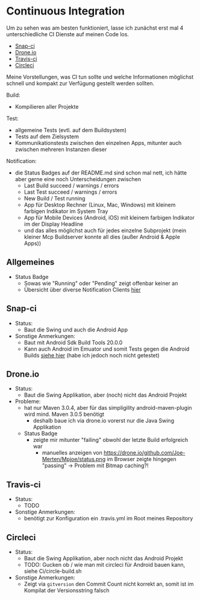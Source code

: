 Continuous Integration
======================

Um zu sehen was am besten funktioniert, lasse ich zunächst erst mal 4 unterschiedliche CI Dienste auf meinen Code los.

- [Snap-ci](https://snap-ci.com/Joe-Merten/Mpjoe)
- [Drone.io](https://drone.io/github.com/Joe-Merten/Mpjoe)
- [Travis-ci](https://travis-ci.org/Joe-Merten/Mpjoe)
- [Circleci](https://circleci.com/gh/Joe-Merten/Mpjoe)

Meine Vorstellungen, was CI tun sollte und welche Informationen möglichst schnell und kompakt zur Verfügung gestellt werden sollten.

Build:

- Kompilieren aller Projekte

Test:

- allgemeine Tests (evtl. auf dem Buildsystem)
- Tests auf dem Zielsystem
- Kommunikationstests zwischen den einzelnen Apps, mitunter auch zwischen mehreren Instanzen dieser

Notification:

- die Status Badges auf der README.md sind schon mal nett, ich hätte aber gerne eine noch Unterscheidungen zwischen
  - Last Build succeed / warnings / errors
  - Last Test succeed / warnings / errors
  - New Build / Test running
  - App für Desktop Rechner (Linux, Mac, Windows) mit kleinem farbigen Indikator im System Tray
  - App für Mobile Devices (Android, iOS) mit kleinem farbigen Indikator im der Display Headline
  - und das alles möglichst auch für jedes einzelne Subprojekt (mein kleiner Mcp Buildserver konnte all dies (außer Android & Apple Apps))


Allgemeines
-----------
- Status Badge
  - Sowas wie "Running" oder "Pending" zeigt offenbar keiner an
  - Übersicht über diverse Notification Clients [hier](http://docs.travis-ci.com/user/apps)


Snap-ci
-------
- Status:
  - Baut die Swing und auch die Android App
- Sonstige Anmerkungen:
  - Baut mit Android Sdk Build Tools 20.0.0
  - Kann auch Android im Emuator und somit Tests gegen die Android Builds [siehe hier](https://docs.snap-ci.com/the-ci-environment/languages/android/)
    (habe ich jedoch noch nicht getestet)


Drone.io
--------
- Status:
  - Baut die Swing Applikation, aber (noch) nicht das Android Projekt
- Probleme:
  - hat nur Maven 3.0.4, aber für das simpligility android-maven-plugin wird mind. Maven 3.0.5 benötigt
    - deshalb baue ich via drone.io vorerst nur die Java Swing Applikation
  - Status Badge
    - zeigte mir mitunter "failing" obwohl der letzte Build erfolgreich war
      - manuelles anzeigen von https://drone.io/github.com/Joe-Merten/Mpjoe/status.png im Browser zeigte hingegen "passing" -> Problem mit Bitmap caching?!


Travis-ci
---------
- Status:
  - TODO
- Sonstige Anmerkungen:
  - benötigt zur Konfiguration ein .travis.yml im Root meines Repository


Circleci
--------
- Status:
  - Baut die Swing Applikation, aber noch nicht das Android Projekt
  - TODO: Gucken ob / wie man mit circleci für Android bauen kann, siehe Ci/circle-build.sh
- Sonstige Anmerkungen:
  - Zeigt via `gitversion` den Commit Count nicht korrekt an, somit ist im Kompilat der Versionsstring falsch
